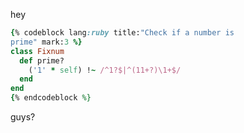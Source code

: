 ---
---

hey

```ruby
{% codeblock lang:ruby title:"Check if a number is
prime" mark:3 %}
class Fixnum
  def prime?
    ('1' * self) !~ /^1?$|^(11+?)\1+$/
  end
end
{% endcodeblock %}
```

guys?
